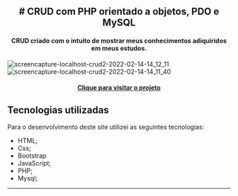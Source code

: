 <h2 align="center"> # CRUD com PHP orientado a objetos, PDO e MySQL </h2>


<h4 align="center">
  CRUD criado com o intuito de mostrar meus conhecimentos adiquiridos em meus estudos.
</h4>

![screencapture-localhost-crud2-2022-02-14-14_12_11](https://user-images.githubusercontent.com/95720726/153913723-3447b76f-70a9-4da9-bdab-0eeebc6d5d26.png)
![screencapture-localhost-crud2-2022-02-14-14_11_40](https://user-images.githubusercontent.com/95720726/153913998-12267e00-3a58-4c51-b5d7-a765b1c2d75d.png)


<h4 align="center"><a href="#">Clique para visitar o projeto</a></h4>

## Tecnologias utilizadas
Para o desenvolvimento deste site utilizei as seguintes tecnologias:

- HTML;
- Css;
- Bootstrap
- JavaScript;
- PHP;
- Mysql;

---
